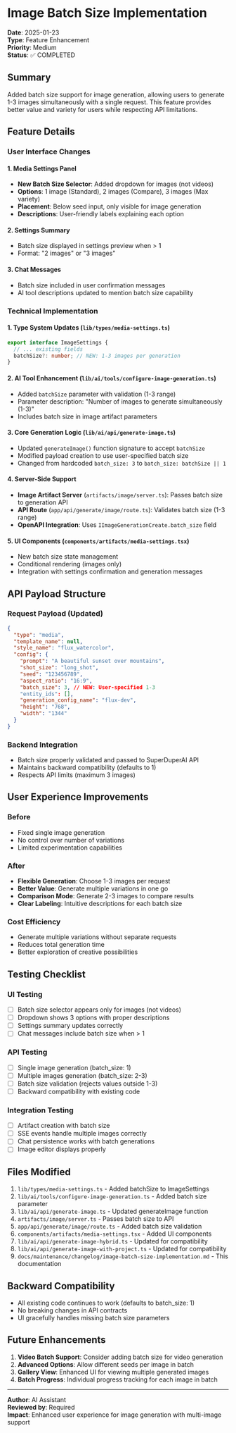 # Image Batch Size Implementation

**Date**: 2025-01-23  
**Type**: Feature Enhancement  
**Priority**: Medium  
**Status**: ✅ COMPLETED

## Summary

Added batch size support for image generation, allowing users to generate 1-3 images simultaneously with a single request. This feature provides better value and variety for users while respecting API limitations.

## Feature Details

### User Interface Changes

#### 1. Media Settings Panel

- **New Batch Size Selector**: Added dropdown for images (not videos)
- **Options**: 1 image (Standard), 2 images (Compare), 3 images (Max variety)
- **Placement**: Below seed input, only visible for image generation
- **Descriptions**: User-friendly labels explaining each option

#### 2. Settings Summary

- Batch size displayed in settings preview when > 1
- Format: "2 images" or "3 images"

#### 3. Chat Messages

- Batch size included in user confirmation messages
- AI tool descriptions updated to mention batch size capability

### Technical Implementation

#### 1. Type System Updates (`lib/types/media-settings.ts`)

```typescript
export interface ImageSettings {
  // ... existing fields
  batchSize?: number; // NEW: 1-3 images per generation
}
```

#### 2. AI Tool Enhancement (`lib/ai/tools/configure-image-generation.ts`)

- Added `batchSize` parameter with validation (1-3 range)
- Parameter description: "Number of images to generate simultaneously (1-3)"
- Includes batch size in image artifact parameters

#### 3. Core Generation Logic (`lib/ai/api/generate-image.ts`)

- Updated `generateImage()` function signature to accept `batchSize`
- Modified payload creation to use user-specified batch size
- Changed from hardcoded `batch_size: 3` to `batch_size: batchSize || 1`

#### 4. Server-Side Support

- **Image Artifact Server** (`artifacts/image/server.ts`): Passes batch size to generation API
- **API Route** (`app/api/generate/image/route.ts`): Validates batch size (1-3 range)
- **OpenAPI Integration**: Uses `IImageGenerationCreate.batch_size` field

#### 5. UI Components (`components/artifacts/media-settings.tsx`)

- New batch size state management
- Conditional rendering (images only)
- Integration with settings confirmation and generation messages

## API Payload Structure

### Request Payload (Updated)

```json
{
  "type": "media",
  "template_name": null,
  "style_name": "flux_watercolor",
  "config": {
    "prompt": "A beautiful sunset over mountains",
    "shot_size": "long_shot",
    "seed": "123456789",
    "aspect_ratio": "16:9",
    "batch_size": 3, // NEW: User-specified 1-3
    "entity_ids": [],
    "generation_config_name": "flux-dev",
    "height": "768",
    "width": "1344"
  }
}
```

### Backend Integration

- Batch size properly validated and passed to SuperDuperAI API
- Maintains backward compatibility (defaults to 1)
- Respects API limits (maximum 3 images)

## User Experience Improvements

### Before

- Fixed single image generation
- No control over number of variations
- Limited experimentation capabilities

### After

- **Flexible Generation**: Choose 1-3 images per request
- **Better Value**: Generate multiple variations in one go
- **Comparison Mode**: Generate 2-3 images to compare results
- **Clear Labeling**: Intuitive descriptions for each batch size

### Cost Efficiency

- Generate multiple variations without separate requests
- Reduces total generation time
- Better exploration of creative possibilities

## Testing Checklist

### UI Testing

- [ ] Batch size selector appears only for images (not videos)
- [ ] Dropdown shows 3 options with proper descriptions
- [ ] Settings summary updates correctly
- [ ] Chat messages include batch size when > 1

### API Testing

- [ ] Single image generation (batch_size: 1)
- [ ] Multiple images generation (batch_size: 2-3)
- [ ] Batch size validation (rejects values outside 1-3)
- [ ] Backward compatibility with existing code

### Integration Testing

- [ ] Artifact creation with batch size
- [ ] SSE events handle multiple images correctly
- [ ] Chat persistence works with batch generations
- [ ] Image editor displays properly

## Files Modified

1. `lib/types/media-settings.ts` - Added batchSize to ImageSettings
2. `lib/ai/tools/configure-image-generation.ts` - Added batch size parameter
3. `lib/ai/api/generate-image.ts` - Updated generateImage function
4. `artifacts/image/server.ts` - Passes batch size to API
5. `app/api/generate/image/route.ts` - Added batch size validation
6. `components/artifacts/media-settings.tsx` - Added UI components
7. `lib/ai/api/generate-image-hybrid.ts` - Updated for compatibility
8. `lib/ai/api/generate-image-with-project.ts` - Updated for compatibility
9. `docs/maintenance/changelog/image-batch-size-implementation.md` - This documentation

## Backward Compatibility

- All existing code continues to work (defaults to batch_size: 1)
- No breaking changes in API contracts
- UI gracefully handles missing batch size parameters

## Future Enhancements

1. **Video Batch Support**: Consider adding batch size for video generation
2. **Advanced Options**: Allow different seeds per image in batch
3. **Gallery View**: Enhanced UI for viewing multiple generated images
4. **Batch Progress**: Individual progress tracking for each image in batch

---

**Author**: AI Assistant  
**Reviewed by**: Required  
**Impact**: Enhanced user experience for image generation with multi-image support

